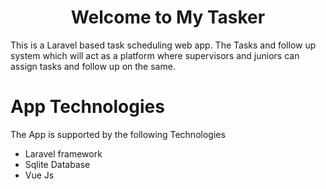 <h1 style="text-align: center;"> Welcome to My Tasker </h1>

This is a Laravel based task scheduling web app.
The Tasks and follow up system which will act as a platform where supervisors and juniors can assign tasks and follow up on the same. 

# App Technologies
The App is supported by the following Technologies
<ul>
    <li> Laravel framework </li>
    <li> Sqlite Database </li>
    <li> Vue Js </li>
</ul>